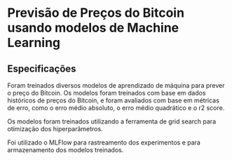 # Previsão de Preços do Bitcoin usando modelos de Machine Learning

## Especificações

Foram treinados diversos modelos de aprendizado de máquina para prever o preço do Bitcoin. Os modelos foram treinados com base em dados históricos de preços do Bitcoin, e foram avaliados com base em métricas de erro, como o erro médio absoluto, o erro médio quadrático e o r2 score. 

Os modelos foram treinados utilizando a ferramenta de grid search para otimização dos hiperparâmetros.

Foi utilizado o MLFlow para rastreamento dos experimentos e para armazenamento dos modelos treinados.
